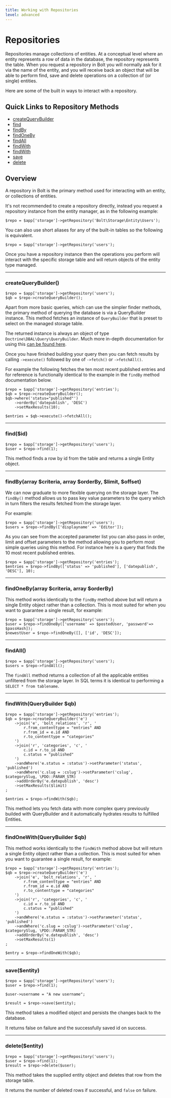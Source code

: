```yaml
---
title: Working with Repositories
level: advanced
---
```

# Repositories

Repositories manage collections of entities. At a conceptual level where an
entity represents a row of data in the database, the repository represents the
table. When you request a repository in Bolt you will normally ask for it via 
the name of the entity, and you will receive back an object that will be able 
to perform find, save and delete operations on a collection of (or single)
entities.

Here are some of the built in ways to interact with a repository.

## Quick Links to Repository Methods

 - <a href="#createquerybuilder">createQueryBuilder</a>
 - <a href="#find-id">find</a>
 - <a href="#findby-array-criteria-array-orderby-limit-offset">findBy</a>
 - <a href="#findoneby-array-criteria-array-orderby">findOneBy</a>
 - <a href="#findall">findAll</a>
 - <a href="#findwith">findWith</a>
 - <a href="#findOnewith">findWith</a>
 - <a href="#save-entity">save</a>
 - <a href="#delete-entity">delete</a>


## Overview

A repository in Bolt is the primary method used for interacting with an entity,
or collections of entities.

It's not recommended to create a repository directly, instead you request a
repository instance from the entity manager, as in the following example:

```
$repo = $app['storage']->getRepository('Bolt\Storage\Entity\Users');
```

You can also use short aliases for any of the built-in tables so the following 
is equivalent.

```
$repo = $app['storage']->getRepository('users');
```

Once you have a repository instance then the operations you perform will 
interact with the specific storage table and will return objects of the entity
type managed.

---

### createQueryBuilder()

```
$repo = $app['storage']->getRepository('users');
$qb = $repo->createQueryBuilder();
```

Apart from more basic queries, which can use the simpler finder methods, the
primary method of querying the database is via a QueryBuilder instance. This
method fetches an instance of `QueryBuilder` that is preset to select on the 
managed storage table.

The returned instance is always an object of type `Doctrine\DBAL\Query\QueryBuilder`.
Much more in-depth documentation for using this 
<a href="http://doctrine-dbal.readthedocs.org/en/latest/reference/query-builder.html">can be found here</a>.

Once you have finished building your query then you can fetch results by 
calling `->execute()` followed by one of `->fetch()` or `->fetchAll()`.

For example the following fetches the ten most recent published entries and 
for reference is functionally identical to the example in the `findBy` method
documentation below.

```
$repo = $app['storage']->getRepository('entries');
$qb = $repo->createQueryBuilder();
$qb->where('status="published"')
    ->orderBy('datepublish', 'DESC')
    ->setMaxResults(10);

$entries = $qb->execute()->fetchAll();
```


---

### find($id)

```
$repo = $app['storage']->getRepository('users');
$user = $repo->find(1);
```

This method finds a row by id from the table and returns a single Entity object.

---

### findBy(array $criteria, array $orderBy, $limit, $offset)

We can now graduate to more flexible querying on the storage layer. The `findBy()`
method allows us to pass key value parameters to the query which in turn filters 
the results fetched from the storage layer.

For example:

```
$repo = $app['storage']->getRepository('users');
$users = $repo->findBy(['displayname' => 'Editor']);
```

As you can see from the accepted parameter list you can also pass in order, 
limit and offset parameters to the method allowing you to perform most simple
queries using this method. For instance here is a query that finds the 10 most
recent published entries.

```
$repo = $app['storage']->getRepository('entries');
$entries = $repo->findBy(['status' => 'published'], ['datepublish', 'DESC'], 10);
```

---

### findOneBy(array $criteria, array $orderBy)

This method works identically to the `findBy` method above but will return a
single Entity object rather than a collection. This is most suited for when you
want to guarantee a single result, for example:

```
$repo = $app['storage']->getRepository('users');
$user = $repo->findOneBy(['username' => $postedUser, 'password'=> $passHash]);
$newestUser = $repo->findOneBy([], ['id', 'DESC']);
```

---

### findAll()

```
$repo = $app['storage']->getRepository('users');
$users = $repo->findAll();
```

The `findAll` method returns a collection of all the applicable entities
unfiltered from the storage layer. In SQL terms it is identical to performing a
`SELECT * from tablename`.

---

### findWith(QueryBuilder $qb)

```
$repo = $app['storage']->getRepository('entries');
$qb = $repo->createQueryBuilder('e')
    ->join('e', 'bolt_relations', 'r', '
        r.from_contenttype = "entries" AND
        r.from_id = e.id AND
        r.to_contenttype = "categories"
    ')
    ->join('r', 'categories', 'c', '
        c.id = r.to_id AND
        c.status = "published"
    ')
    ->andWhere('e.status = :status')->setParameter('status', 'published')
    ->andWhere('c.slug = :cslug')->setParameter('cslug', $categorySlug, \PDO::PARAM_STR)
    ->addOrderBy('e.datepublish', 'desc')
    ->setMaxResults($limit)
;

$entries = $repo->findWith($qb);
```

This method lets you fetch data with more complex query previously builded with QueryBuilder and it automatically hydrates results to fulfilled Entities.

---

### findOneWith(QueryBuilder $qb)

This method works identically to the `findWith` method above but will return a
single Entity object rather than a collection. This is most suited for when you
want to guarantee a single result, for example:

```
$repo = $app['storage']->getRepository('entries');
$qb = $repo->createQueryBuilder('e')
    ->join('e', 'bolt_relations', 'r', '
        r.from_contenttype = "entries" AND
        r.from_id = e.id AND
        r.to_contenttype = "categories"
    ')
    ->join('r', 'categories', 'c', '
        c.id = r.to_id AND
        c.status = "published"
    ')
    ->andWhere('e.status = :status')->setParameter('status', 'published')
    ->andWhere('c.slug = :cslug')->setParameter('cslug', $categorySlug, \PDO::PARAM_STR)
    ->addOrderBy('e.datepublish', 'desc')
    ->setMaxResults(1)
;

$entry = $repo->findOneWith($qb);
```

---

### save($entity)

```
$repo = $app['storage']->getRepository('users');
$user = $repo->find(1);

$user->username = "A new username";

$result = $repo->save($entity);
```

This method takes a modified object and persists the changes back to the database.

It returns false on failure and the successfully saved id on success.

---

### delete($entity)

```
$repo = $app['storage']->getRepository('users');
$user = $repo->find(1);
$result = $repo->delete($user);
```

This method takes the supplied entity object and deletes that row from the storage table.

It returns the number of deleted rows if successful, and `false` on failure.

